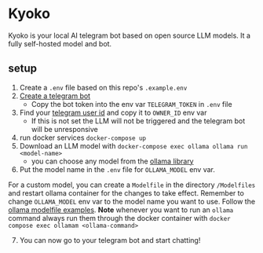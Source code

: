 # Kyoko

Kyoko is your local AI telegram bot based on open source LLM models. It a fully self-hosted model and bot.

## setup

1. Create a `.env` file based on this repo's `.example.env`
2. [Create a telegram bot](https://core.telegram.org/bots/tutorial#getting-ready)
    - Copy the bot token into the env var `TELEGRAM_TOKEN` in `.env` file
3. Find your [telegram user id](https://cobrasystems.nl/en/telegram-user-id/) and copy it to `OWNER_ID` env var
    - If this is not set the LLM will not be triggered and the telegram bot will be unresponsive
4. run docker services `docker-compose up`
5. Download an LLM model with `docker-compose exec ollama ollama run <model-name>`
    - you can choose any model from the [ollama library](https://github.com/ollama/ollama?tab=readme-ov-file#model-library)
6. Put the model name in the `.env` file for `OLLAMA_MODEL` env var.

For a custom model, you can create a `Modelfile` in the directory `/Modelfiles` and restart ollama container for the changes to take effect. Remember to change `OLLAMA_MODEL` env var to the model name you want to use. Follow the [ollama modelfile examples](https://github.com/ollama/ollama/blob/main/docs/modelfile.md#examples). **Note** whenever you want to run an `ollama` command always run them through the docker container with `docker compose exec ollamam <ollama-command>`

7. You can now go to your telegram bot and start chatting!